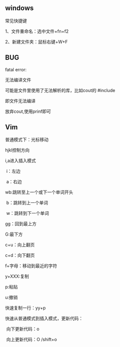 ## windows

常见快捷键

1、文件重命名：选中文件+fn+f2

2、新建文件夹：鼠标右键+W+F





## BUG

fatal error:

无法编译文件

可能是文件里使用了无法解析的库，比如cout的 #include<iostream>

即文件无法编译

放弃cout,使用prinf即可



## Vim

普通模式下：光标移动

hjkl控制方向

i,a进入插入模式

​	i：左边

​	a：右边

wb:跳转至上一个或下一个单词开头

​	b：跳转到上一个单词

​	w：跳转到下一个单词

gg：回到最上方

G:最下方

c+u：向上翻页

c+d：向下翻页

f+字母：移动到最近的字符

y+XXX:复制

p:粘贴

u:撤销



快速复制一行：yy+p

快速从普通模式到插入模式，更新代码：

​	向下更新代码：o

​	向上更新代码：O   /shift+o





